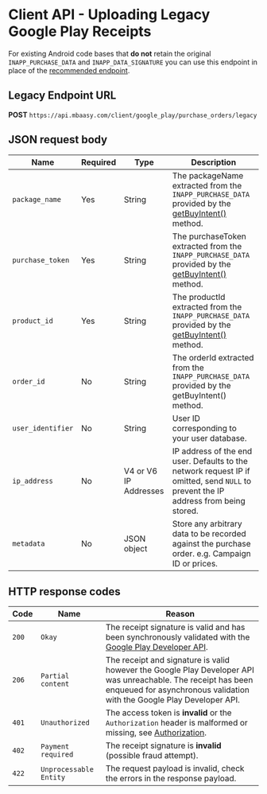 # Client API - Uploading Legacy Google Play Receipts

For existing Android code bases that **do not** retain the original `INAPP_PURCHASE_DATA` and `INAPP_DATA_SIGNATURE` you can use this endpoint in place of the [recommended endpoint](/client_api/google_play).

## Legacy Endpoint URL

**POST** `https://api.mbaasy.com/client/google_play/purchase_orders/legacy`

## JSON request body

| Name | Required | Type | Description |
| ---- | -------- | ---- | ----------- |
| `package_name` | Yes | String | The packageName extracted from the `INAPP_PURCHASE_DATA` provided by the [getBuyIntent()](https://developer.android.com/google/play/billing/billing_reference.html#getBuyIntent) method. |
| `purchase_token` | Yes | String | The purchaseToken extracted from the `INAPP_PURCHASE_DATA` provided by the [getBuyIntent()](https://developer.android.com/google/play/billing/billing_reference.html#getBuyIntent) method. |
| `product_id` | Yes | String | The productId extracted from the `INAPP_PURCHASE_DATA` provided by the [getBuyIntent()](https://developer.android.com/google/play/billing/billing_reference.html#getBuyIntent) method. |
| `order_id` | No | String | The orderId extracted from the `INAPP_PURCHASE_DATA` provided by the getBuyIntent() method. |
| `user_identifier` | No | String | User ID corresponding to your user database. |
| `ip_address` | No | V4 or V6 IP Addresses | IP address of the end user. Defaults to the network request IP if omitted, send `NULL` to prevent the IP address from being stored. |
| `metadata` | No | JSON object | Store any arbitrary data to be recorded against the purchase order. e.g. Campaign ID or prices. |

## HTTP response codes

| Code | Name | Reason |
| ---- | ---- | ------ |
| `200` | `Okay` | The receipt signature is valid and has been synchronously validated with the [Google Play Developer API](https://developers.google.com/android-publisher/api-ref/). |
| `206` | `Partial content` | The receipt and signature is valid however the Google Play Developer API was unreachable. The receipt has been enqueued for asynchronous validation with the Google Play Developer API. |
| `401` | `Unauthorized` | The access token is **invalid** or the `Authorization` header is malformed or missing, see [Authorization](/client_api/authorization). |
| `402` | `Payment required` | The receipt signature is **invalid** (possible fraud attempt). |
| `422` | `Unprocessable Entity` | The request payload is invalid, check the errors in the response payload. |
